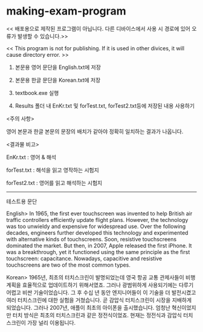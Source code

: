 # making-exam-program

<< 배포용으로 제작된 프로그램이 아닙니다. 다른 디바이스에서 사용 시 경로에 있어 오류가 발생할 수 있습니다.>>

<< This program is not for publishing. If it is used in other divices, it will cause directory error. >>

1. 본문용 영어 문단을 English.txt에 저장

2. 본문용 한글 문단을 Korean.txt에 저장

3. textbook.exe 실행

4. Results 폴더 내 EnKr.txt 및 forTest.txt, forTest2.txt등에 저장된 내용 사용하기

<주의 사항>

영어 본문과 한글 본문의 문장의 배치가 같아야 정확히 일치하는 결과가 나옵니다.


<결과물 비고>

EnKr.txt : 영어 & 해석

forTest.txt : 해석을 읽고 영작하는 시험지

forTest2.txt : 영어를 읽고 해석하는 시험지

--------------------------------------------------------------------------------------------------------------
테스트용 문단

English>
In 1965, the first ever touchscreen was invented to help British air traffic controllers efficiently update flight plans. However, the technology was too unwieldy and expensive for widespread use. Over the following decades, engineers further developed this technology and experimented with alternative kinds of touchscreens. Soon, resistive touchscreens dominated the market. But then, in 2007, Apple released the first iPhone. It was a breakthrough, yet it functioned using the same principle as the first touchscreen: capacitance. Nowadays, capacitive and resistive touchscreens are two of the most common types.

Korean>
1965년, 최초의 터치스크린이 발명되었는데 영국 항공 교통 관제사들이 비행 계획을 효율적으로 업데이트하기 위해서였죠. 그러나 광범위하게 사용되기에는 다루기 어렵고 비싼 기술이었습니다. 그 후 수십 년 동안 엔지니어들이 이 기술을 더 발전시켰고 여러 터치스크린에 대한 실험을 거쳤습니다. 곧 감압식 터치스크린이 시장을 지배하게 되었습니다. 그러나 2007년, 애플이 최초의 아이폰을 출시했습니다. 엄청난 혁신이었지만 터치 방식은 최초의 터치스크린과 같은 정전식이었죠. 현재는 정전식과 감압식 터치스크린이 가장 널리 이용됩니다.
